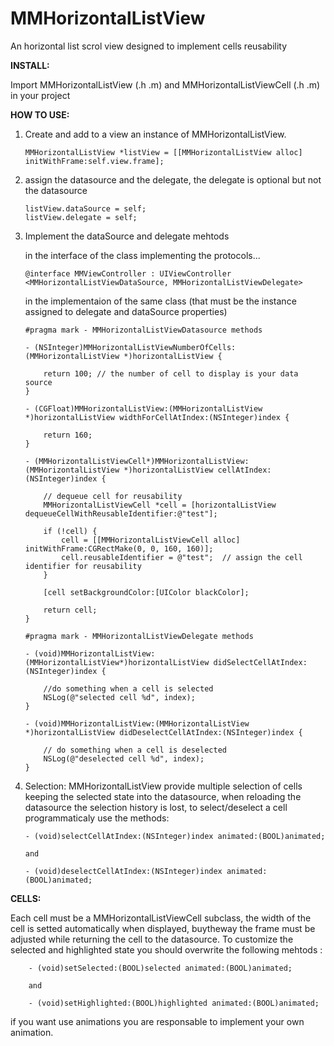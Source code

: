 MMHorizontalListView
====================

An horizontal list scrol view designed to implement cells reusability 

**INSTALL:**

Import MMHorizontalListView (.h .m) and MMHorizontalListViewCell (.h .m) in your project

**HOW TO USE:**

1.  Create and add to a view an instance of MMHorizontalListView.

        MMHorizontalListView *listView = [[MMHorizontalListView alloc] initWithFrame:self.view.frame];

2.  assign the datasource and the delegate, the delegate is optional but not the datasource

        listView.dataSource = self;
        listView.delegate = self;
            
3.  Implement the dataSource and delegate mehtods

    in the interface of the class implementing the protocols...
        
        @interface MMViewController : UIViewController <MMHorizontalListViewDataSource, MMHorizontalListViewDelegate>
      
    in the implementaion of the same class (that must be the instance assigned to delegate and dataSource properties)
        
        #pragma mark - MMHorizontalListViewDatasource methods
        
        - (NSInteger)MMHorizontalListViewNumberOfCells:(MMHorizontalListView *)horizontalListView {
    
            return 100; // the number of cell to display is your data source
        }

        - (CGFloat)MMHorizontalListView:(MMHorizontalListView *)horizontalListView widthForCellAtIndex:(NSInteger)index {
    
            return 160;
        }
  
        - (MMHorizontalListViewCell*)MMHorizontalListView:(MMHorizontalListView *)horizontalListView cellAtIndex:(NSInteger)index {
    
            // dequeue cell for reusability
            MMHorizontalListViewCell *cell = [horizontalListView dequeueCellWithReusableIdentifier:@"test"];
    
            if (!cell) {
                cell = [[MMHorizontalListViewCell alloc] initWithFrame:CGRectMake(0, 0, 160, 160)];
                cell.reusableIdentifier = @"test";  // assign the cell identifier for reusability
            }
    
            [cell setBackgroundColor:[UIColor blackColor];
    
            return cell;
        }
        
        #pragma mark - MMHorizontalListViewDelegate methods
        
        - (void)MMHorizontalListView:(MMHorizontalListView*)horizontalListView didSelectCellAtIndex:(NSInteger)index {
    
            //do something when a cell is selected
            NSLog(@"selected cell %d", index);
        }

        - (void)MMHorizontalListView:(MMHorizontalListView *)horizontalListView didDeselectCellAtIndex:(NSInteger)index {
    
            // do something when a cell is deselected
            NSLog(@"deselected cell %d", index);
        }
        
4.  Selection: MMHorizontalListView provide multiple selection of cells keeping the selected state into the datasource,
    when reloading the datasource the selection history is lost, to select/deselect a cell programmaticaly use the methods:

        - (void)selectCellAtIndex:(NSInteger)index animated:(BOOL)animated;
        
        and
        
        - (void)deselectCellAtIndex:(NSInteger)index animated:(BOOL)animated;
        

**CELLS:**

Each cell must be a MMHorizontalListViewCell subclass, the width of the cell is setted automatically when displayed, 
buytheway the frame must be adjusted while returning the cell to the datasource. To customize the selected and highlighted state
you should overwrite the following mehtods :

        - (void)setSelected:(BOOL)selected animated:(BOOL)animated;
        
        and
        
        - (void)setHighlighted:(BOOL)highlighted animated:(BOOL)animated;
        
if you want use animations you are responsable to implement your own animation.
